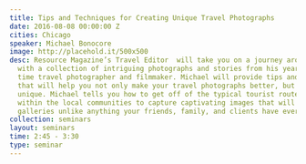 ```yaml
---
title: Tips and Techniques for Creating Unique Travel Photographs
date: 2016-08-08 00:00:00 Z
cities: Chicago
speaker: Michael Bonocore
image: http://placehold.it/500x500
desc: Resource Magazine’s Travel Editor  will take you on a journey around the world
  with a collection of intriguing photographs and stories from his years as a full
  time travel photographer and filmmaker. Michael will provide tips and techniques
  that will help you not only make your travel photographs better, but also, more
  unique. Michael tells you how to get off of the typical tourist routes and work
  within the local communities to capture captivating images that will make your travel
  galleries unlike anything your friends, family, and clients have ever seen before.
collection: seminars
layout: seminars
time: 2:45 - 3:30
type: seminar
---
```


